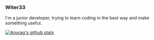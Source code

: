 ### Witer33

I'm a junior developer, trying to learn coding in the best way and make something useful.

[![Anurag's github stats](https://github-readme-stats.vercel.app/api?username=witer33)](https://github.com/anuraghazra/github-readme-stats)
